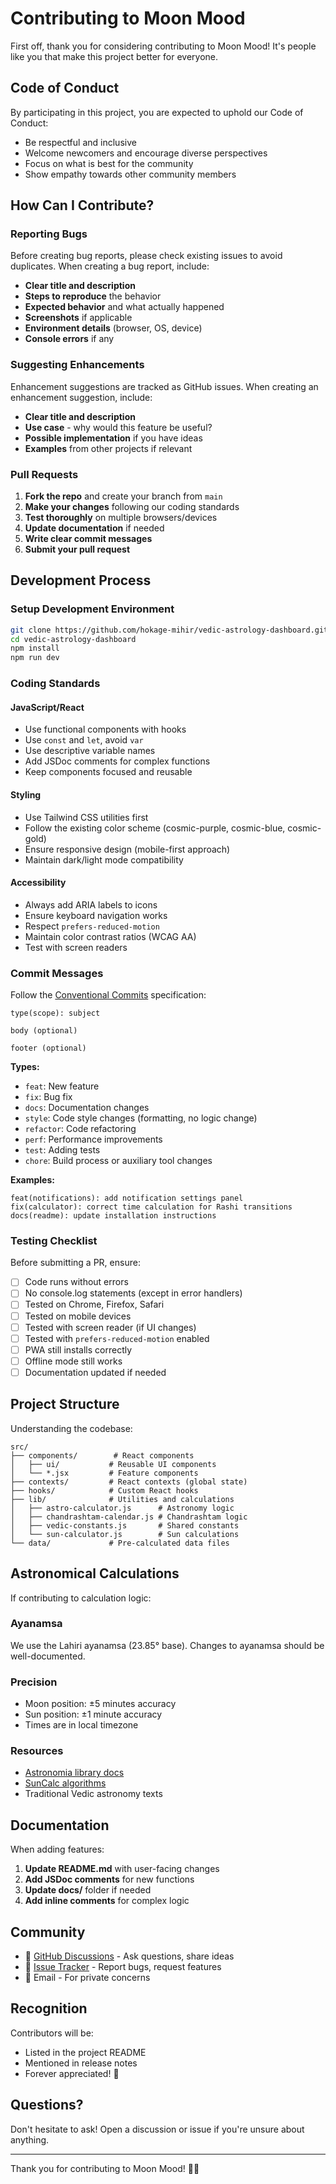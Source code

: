 # Contributing to Moon Mood

First off, thank you for considering contributing to Moon Mood! It's people like you that make this project better for everyone.

## Code of Conduct

By participating in this project, you are expected to uphold our Code of Conduct:
- Be respectful and inclusive
- Welcome newcomers and encourage diverse perspectives
- Focus on what is best for the community
- Show empathy towards other community members

## How Can I Contribute?

### Reporting Bugs

Before creating bug reports, please check existing issues to avoid duplicates. When creating a bug report, include:

- **Clear title and description**
- **Steps to reproduce** the behavior
- **Expected behavior** and what actually happened
- **Screenshots** if applicable
- **Environment details** (browser, OS, device)
- **Console errors** if any

### Suggesting Enhancements

Enhancement suggestions are tracked as GitHub issues. When creating an enhancement suggestion, include:

- **Clear title and description**
- **Use case** - why would this feature be useful?
- **Possible implementation** if you have ideas
- **Examples** from other projects if relevant

### Pull Requests

1. **Fork the repo** and create your branch from `main`
2. **Make your changes** following our coding standards
3. **Test thoroughly** on multiple browsers/devices
4. **Update documentation** if needed
5. **Write clear commit messages**
6. **Submit your pull request**

## Development Process

### Setup Development Environment

```bash
git clone https://github.com/hokage-mihir/vedic-astrology-dashboard.git
cd vedic-astrology-dashboard
npm install
npm run dev
```

### Coding Standards

#### JavaScript/React
- Use functional components with hooks
- Use `const` and `let`, avoid `var`
- Use descriptive variable names
- Add JSDoc comments for complex functions
- Keep components focused and reusable

#### Styling
- Use Tailwind CSS utilities first
- Follow the existing color scheme (cosmic-purple, cosmic-blue, cosmic-gold)
- Ensure responsive design (mobile-first approach)
- Maintain dark/light mode compatibility

#### Accessibility
- Always add ARIA labels to icons
- Ensure keyboard navigation works
- Respect `prefers-reduced-motion`
- Maintain color contrast ratios (WCAG AA)
- Test with screen readers

### Commit Messages

Follow the [Conventional Commits](https://www.conventionalcommits.org/) specification:

```
type(scope): subject

body (optional)

footer (optional)
```

**Types:**
- `feat`: New feature
- `fix`: Bug fix
- `docs`: Documentation changes
- `style`: Code style changes (formatting, no logic change)
- `refactor`: Code refactoring
- `perf`: Performance improvements
- `test`: Adding tests
- `chore`: Build process or auxiliary tool changes

**Examples:**
```
feat(notifications): add notification settings panel
fix(calculator): correct time calculation for Rashi transitions
docs(readme): update installation instructions
```

### Testing Checklist

Before submitting a PR, ensure:

- [ ] Code runs without errors
- [ ] No console.log statements (except in error handlers)
- [ ] Tested on Chrome, Firefox, Safari
- [ ] Tested on mobile devices
- [ ] Tested with screen reader (if UI changes)
- [ ] Tested with `prefers-reduced-motion` enabled
- [ ] PWA still installs correctly
- [ ] Offline mode still works
- [ ] Documentation updated if needed

## Project Structure

Understanding the codebase:

```
src/
├── components/        # React components
│   ├── ui/           # Reusable UI components
│   └── *.jsx         # Feature components
├── contexts/         # React contexts (global state)
├── hooks/            # Custom React hooks
├── lib/              # Utilities and calculations
│   ├── astro-calculator.js      # Astronomy logic
│   ├── chandrashtam-calendar.js # Chandrashtam logic
│   ├── vedic-constants.js       # Shared constants
│   └── sun-calculator.js        # Sun calculations
└── data/             # Pre-calculated data files
```

## Astronomical Calculations

If contributing to calculation logic:

### Ayanamsa
We use the Lahiri ayanamsa (23.85° base). Changes to ayanamsa should be well-documented.

### Precision
- Moon position: ±5 minutes accuracy
- Sun position: ±1 minute accuracy
- Times are in local timezone

### Resources
- [Astronomia library docs](https://github.com/commenthol/astronomia)
- [SunCalc algorithms](https://github.com/mourner/suncalc)
- Traditional Vedic astronomy texts

## Documentation

When adding features:

1. **Update README.md** with user-facing changes
2. **Add JSDoc comments** for new functions
3. **Update docs/** folder if needed
4. **Add inline comments** for complex logic

## Community

- 💬 [GitHub Discussions](https://github.com/hokage-mihir/vedic-astrology-dashboard/discussions) - Ask questions, share ideas
- 🐛 [Issue Tracker](https://github.com/hokage-mihir/vedic-astrology-dashboard/issues) - Report bugs, request features
- 📧 Email - For private concerns

## Recognition

Contributors will be:
- Listed in the project README
- Mentioned in release notes
- Forever appreciated! 🙏

## Questions?

Don't hesitate to ask! Open a discussion or issue if you're unsure about anything.

---

Thank you for contributing to Moon Mood! 🌙✨
